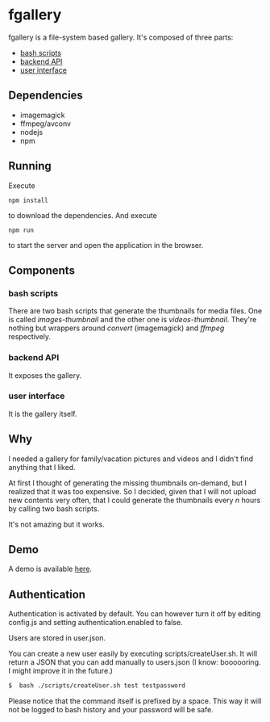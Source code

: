# fgallery
fgallery is a file-system based gallery.
It's composed of three parts:
* [bash scripts](#bash-scripts)
* [backend API](#backend-api)
* [user interface](#user-interface)

## Dependencies
* imagemagick
* ffmpeg/avconv
* nodejs
* npm

## Running

Execute
```
npm install
```
to download the dependencies. And execute
```
npm run
```
to start the server and open the application in the browser.

## Components
### bash scripts
There are two bash scripts that generate the thumbnails for media files. One is called *images-thumbnail* and the other one is *videos-thumbnail*. They're nothing but wrappers around *convert* (imagemagick) and *ffmpeg* respectively.


### backend API
It exposes the gallery.


### user interface
It is the gallery itself.

## Why
I needed a gallery for family/vacation pictures and videos and I didn't find anything that I liked.

At first I thought of generating the missing thumbnails on-demand, but I realized that it was too expensive.
So I decided, given that I will not upload new contents very often, that I could generate the thumbnails every *n* hours by calling two bash scripts.

It's not amazing but it works.

## Demo

A demo is available [here](http://fgallery.selectstarfrom.space/).

## Authentication
Authentication is activated by default. You can however turn it off by editing config.js and setting authentication.enabled to false.

Users are stored in user.json.

You can create a new user easily by executing scripts/createUser.sh. It will return a JSON that you can add manually to users.json (I know: boooooring. I might improve it in the future.)
```bash
$  bash ./scripts/createUser.sh test testpassword
```

Please notice that the command itself is prefixed by a space. This way it will not be logged to bash history and your password will be safe.